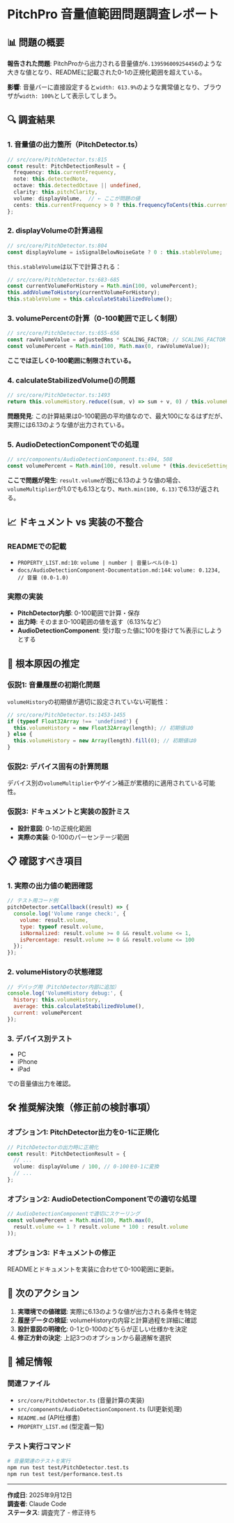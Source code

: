 # PitchPro 音量値範囲問題調査レポート

## 📊 問題の概要

**報告された問題**: PitchProから出力される音量値が`6.139596009254456`のような大きな値となり、READMEに記載された0-1の正規化範囲を超えている。

**影響**: 音量バーに直接設定すると`width: 613.9%`のような異常値となり、ブラウザが`width: 100%`として表示してしまう。

## 🔍 調査結果

### 1. 音量値の出力箇所（PitchDetector.ts）

```typescript
// src/core/PitchDetector.ts:815
const result: PitchDetectionResult = {
  frequency: this.currentFrequency,
  note: this.detectedNote,
  octave: this.detectedOctave || undefined,
  clarity: this.pitchClarity,
  volume: displayVolume,  // ← ここが問題の値
  cents: this.currentFrequency > 0 ? this.frequencyToCents(this.currentFrequency) : undefined
};
```

### 2. displayVolumeの計算過程

```typescript
// src/core/PitchDetector.ts:804
const displayVolume = isSignalBelowNoiseGate ? 0 : this.stableVolume;
```

`this.stableVolume`は以下で計算される：

```typescript
// src/core/PitchDetector.ts:683-685
const currentVolumeForHistory = Math.min(100, volumePercent);
this.addVolumeToHistory(currentVolumeForHistory);
this.stableVolume = this.calculateStabilizedVolume();
```

### 3. volumePercentの計算（0-100範囲で正しく制限）

```typescript
// src/core/PitchDetector.ts:655-656
const rawVolumeValue = adjustedRms * SCALING_FACTOR; // SCALING_FACTOR = 400
const volumePercent = Math.min(100, Math.max(0, rawVolumeValue));
```

**ここでは正しく0-100範囲に制限されている。**

### 4. calculateStabilizedVolume()の問題

```typescript
// src/core/PitchDetector.ts:1493
return this.volumeHistory.reduce((sum, v) => sum + v, 0) / this.volumeHistory.length;
```

**問題発見**: この計算結果は0-100範囲の平均値なので、最大100になるはずだが、実際には6.13のような値が出力されている。

### 5. AudioDetectionComponentでの処理

```typescript
// src/components/AudioDetectionComponent.ts:494, 508
const volumePercent = Math.min(100, result.volume * (this.deviceSettings?.volumeMultiplier ?? 1.0));
```

**ここで問題が発生**: `result.volume`が既に6.13のような値の場合、`volumeMultiplier`が1.0でも6.13となり、`Math.min(100, 6.13)`で6.13が返される。

## 📈 ドキュメント vs 実装の不整合

### READMEでの記載

- `PROPERTY_LIST.md:10`: `volume | number | 音量レベル(0-1)`
- `docs/AudioDetectionComponent-Documentation.md:144`: `volume: 0.1234, // 音量 (0.0-1.0)`

### 実際の実装

- **PitchDetector内部**: 0-100範囲で計算・保存
- **出力時**: そのまま0-100範囲の値を返す（6.13%など）
- **AudioDetectionComponent**: 受け取った値に100を掛けて%表示にしようとする

## 🎯 根本原因の推定

### 仮説1: 音量履歴の初期化問題

`volumeHistory`の初期値が適切に設定されていない可能性：

```typescript
// src/core/PitchDetector.ts:1453-1455
if (typeof Float32Array !== 'undefined') {
  this.volumeHistory = new Float32Array(length); // 初期値は0
} else {
  this.volumeHistory = new Array(length).fill(0); // 初期値は0
}
```

### 仮説2: デバイス固有の計算問題

デバイス別の`volumeMultiplier`やゲイン補正が累積的に適用されている可能性。

### 仮説3: ドキュメントと実装の設計ミス

- **設計意図**: 0-1の正規化範囲
- **実際の実装**: 0-100のパーセンテージ範囲

## 📋 確認すべき項目

### 1. 実際の出力値の範囲確認

```javascript
// テスト用コード例
pitchDetector.setCallback((result) => {
  console.log('Volume range check:', {
    volume: result.volume,
    type: typeof result.volume,
    isNormalized: result.volume >= 0 && result.volume <= 1,
    isPercentage: result.volume >= 0 && result.volume <= 100
  });
});
```

### 2. volumeHistoryの状態確認

```javascript
// デバッグ用（PitchDetector内部に追加）
console.log('VolumeHistory debug:', {
  history: this.volumeHistory,
  average: this.calculateStabilizedVolume(),
  current: volumePercent
});
```

### 3. デバイス別テスト

- PC
- iPhone
- iPad

での音量値出力を確認。

## 🛠️ 推奨解決策（修正前の検討事項）

### オプション1: PitchDetector出力を0-1に正規化

```typescript
// PitchDetectorの出力時に正規化
const result: PitchDetectionResult = {
  // ...
  volume: displayVolume / 100, // 0-100を0-1に変換
  // ...
};
```

### オプション2: AudioDetectionComponentでの適切な処理

```typescript
// AudioDetectionComponentで適切にスケーリング
const volumePercent = Math.min(100, Math.max(0, 
  result.volume <= 1 ? result.volume * 100 : result.volume
));
```

### オプション3: ドキュメントの修正

READMEとドキュメントを実装に合わせて0-100範囲に更新。

## 🎯 次のアクション

1. **実環境での値確認**: 実際に6.13のような値が出力される条件を特定
2. **履歴データの検証**: volumeHistoryの内容と計算過程を詳細に確認
3. **設計意図の明確化**: 0-1と0-100のどちらが正しい仕様かを決定
4. **修正方針の決定**: 上記3つのオプションから最適解を選択

## 📝 補足情報

### 関連ファイル

- `src/core/PitchDetector.ts` (音量計算の実装)
- `src/components/AudioDetectionComponent.ts` (UI更新処理)
- `README.md` (API仕様書)
- `PROPERTY_LIST.md` (型定義一覧)

### テスト実行コマンド

```bash
# 音量関連のテストを実行
npm run test test/PitchDetector.test.ts
npm run test test/performance.test.ts
```

---

**作成日**: 2025年9月12日  
**調査者**: Claude Code  
**ステータス**: 調査完了 - 修正待ち